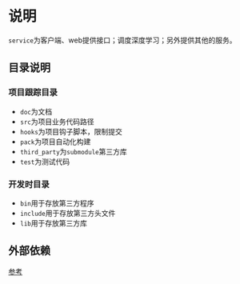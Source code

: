 <!--
 * @Date: 2019-08-10 16:11:54
 * @LastEditors: 余王亮
 * @LastEditTime: 2019-08-24 21:28:14
 -->
# 说明

`service`为客户端、web提供接口；调度深度学习；另外提供其他的服务。

## 目录说明

### 项目跟踪目录

- `doc`为文档
- `src`为项目业务代码路径
- `hooks`为项目钩子脚本，限制提交
- `pack`为项目自动化构建
- `third_party`为`submodule`第三方库
- `test`为测试代码

### 开发时目录

- `bin`用于存放第三方程序
- `include`用于存放第三方头文件
- `lib`用于存放第三方库

## 外部依赖

[参考](https://github.com/programthink/opensource/blob/master/libs/cpp.wiki#21)

